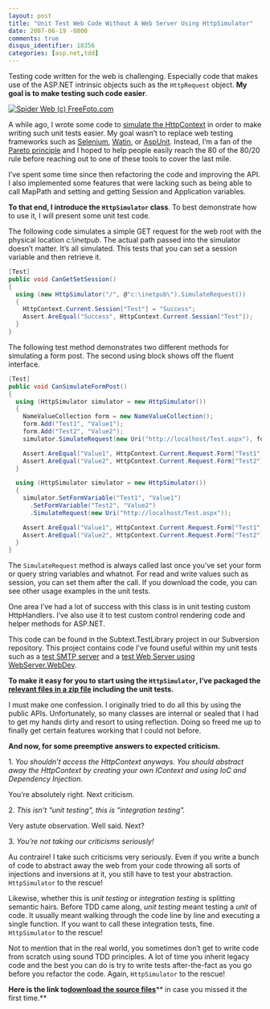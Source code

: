 ```yaml
---
layout: post
title: "Unit Test Web Code Without A Web Server Using HttpSimulator"
date: 2007-06-19 -0800
comments: true
disqus_identifier: 18356
categories: [asp.net,tdd]
---
```

Testing code written for the web is challenging. Especially code that
makes use of the ASP.NET intrinsic objects such as the `HttpRequest`
object. **My goal is to make testing such code easier**.

[![Spider Web (c)
FreeFoto.com](http://haacked.com/images/haacked_com/WindowsLiveWriter/WriteUnitTestsForTheWebWithoutAWebServer_13D45/01_17_8---Spiders-Web_web_1.jpg)](http://www.freefoto.com/preview/01-17-8?ffid=01-17-8 "Spider Web (c) FreeFoto.com")

A while ago, I wrote some code to [simulate the
HttpContext](http://haacked.com/archive/2005/06/11/simulating_httpContext.aspx/ "Simulate HttpContext for Unit Tests Without Using Cassini nor IIS")
in order to make writing such unit tests easier. My goal wasn’t to
replace web testing frameworks such as
[Selenium](http://www.openqa.org/selenium/ "Selenium Web Testing Tool"),
[Watin](http://watin.sourceforge.net/ "Watin"), or
[AspUnit](http://aspunit.sourceforge.net/ "AspUnit"). Instead, I’m a fan
of the [Pareto
principle](http://en.wikipedia.org/wiki/Pareto_principle "Pareto Principle on Wikipedia")
and I hoped to help people easily reach the 80 of the 80/20 rule before
reaching out to one of these tools to cover the last mile.

I’ve spent some time since then refactoring the code and improving the
API. I also implemented some features that were lacking such as being
able to call MapPath and setting and getting Session and Application
variables.

**To that end, I introduce the `HttpSimulator` class**. To best
demonstrate how to use it, I will present some unit test code.

The following code simulates a simple GET request for the web root with
the physical location *c:\\inetpub*. The actual path passed into the
simulator doesn’t matter. It’s all simulated. This tests that you can
set a session variable and then retrieve it.

```csharp
[Test]
public void CanGetSetSession()
{
  using (new HttpSimulator("/", @"c:\inetpub\").SimulateRequest())
  {
    HttpContext.Current.Session["Test"] = "Success";
    Assert.AreEqual("Success", HttpContext.Current.Session["Test"]);
  }
}
```

The following test method demonstrates two different methods for
simulating a form post. The second using block shows off the fluent
interface.

```csharp
[Test]
public void CanSimulateFormPost()
{
  using (HttpSimulator simulator = new HttpSimulator())
  {
    NameValueCollection form = new NameValueCollection();
    form.Add("Test1", "Value1");
    form.Add("Test2", "Value2");
    simulator.SimulateRequest(new Uri("http://localhost/Test.aspx"), form);

    Assert.AreEqual("Value1", HttpContext.Current.Request.Form["Test1"]);
    Assert.AreEqual("Value2", HttpContext.Current.Request.Form["Test2"]);
  }

  using (HttpSimulator simulator = new HttpSimulator())
  {
    simulator.SetFormVariable("Test1", "Value1")
      .SetFormVariable("Test2", "Value2")
      .SimulateRequest(new Uri("http://localhost/Test.aspx"));

    Assert.AreEqual("Value1", HttpContext.Current.Request.Form["Test1"]);
    Assert.AreEqual("Value2", HttpContext.Current.Request.Form["Test2"]);
  }
}
```

The `SimulateRequest` method is always called last once you’ve set your
form or query string variables and whatnot. For read and write values
such as session, you can set them after the call. If you download the
code, you can see other usage examples in the unit tests.

One area I’ve had a lot of success with this class is in unit testing
custom HttpHandlers. I’ve also use it to test custom control rendering
code and helper methods for ASP.NET.

This code can be found in the Subtext.TestLibrary project in our
Subversion repository. This project contains code I’ve found useful
within my unit tests such as a [test SMTP
server](http://haacked.com/archive/2006/05/30/ATestingMailServerForUnitTestingEmailFunctionality.aspx "A Testing Mail Server for Unit Testing Email Functionality")
and a [test Web Server using
WebServer.WebDev](http://haacked.com/archive/2006/12/12/Using_WebServer.WebDev_For_Unit_Tests.aspx "Using WebServer.WebDev for Unit Tests").

**To make it easy for you to start using the `HttpSimulator`, I’ve
packaged the [relevant files in a zip
file](http://haacked.com/code/HttpSimulator.zip "HttpSimulator Code")
including the unit tests.**

I must make one confession. I originally tried to do all this by using
the public APIs. Unfortunately, so many classes are internal or sealed
that I had to get my hands dirty and resort to using reflection. Doing
so freed me up to finally get certain features working that I could not
before.

**And now, for some preemptive answers to expected criticism.**

​1. *You shouldn’t access the HttpContext anyways. You should abstract
away the HttpContext by creating your own IContext and using IoC and
Dependency Injection.*

You’re absolutely right. Next criticism.

​2. *This isn’t "unit testing", this is "integration testing".*

Very astute observation. Well said. Next?

​3. *You’re not taking our criticisms seriously!*

Au contraire! I take such criticisms very seriously. Even if you write a
bunch of code to abstract away the web from your code throwing all sorts
of injections and inversions at it, you still have to test your
abstraction. `HttpSimulator` to the rescue!

Likewise, whether this is *unit testing* or *integration testing* is
splitting semantic hairs. Before TDD came along, *unit testing* meant
testing a *unit* of code. It usually meant walking through the code line
by line and executing a single function. If you want to call these
integration tests, fine. `HttpSimulator` to the rescue!

Not to mention that in the real world, you sometimes don’t get to write
code from scratch using sound TDD principles. A lot of time you inherit
legacy code and the best you can do is try to write tests
after-the-fact as you go before you refactor the code. Again,
`HttpSimulator` to the rescue!

**Here is the link to**[**download the source
files**](http://code.haacked.com/util/HttpSimulator.zip "HttpSimulator source files")** in
case you missed it the first time.**

